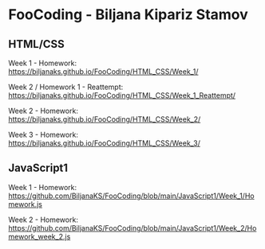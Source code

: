 # FooCoding - Biljana Kipariz Stamov

## HTML/CSS

Week 1 - Homework: https://biljanaks.github.io/FooCoding/HTML_CSS/Week_1/

Week 2 / Homework 1 - Reattempt: https://biljanaks.github.io/FooCoding/HTML_CSS/Week_1_Reattempt/

Week 2 - Homework: https://biljanaks.github.io/FooCoding/HTML_CSS/Week_2/

Week 3 - Homework: https://biljanaks.github.io/FooCoding/HTML_CSS/Week_3/

## JavaScript1

Week 1 - Homework: https://github.com/BiljanaKS/FooCoding/blob/main/JavaScript1/Week_1/Homework.js

Week 2 - Homework: https://github.com/BiljanaKS/FooCoding/blob/main/JavaScript1/Week_2/Homework_week_2.js
